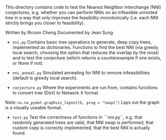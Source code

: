 This directory contains code to test the Nearest Neighbor Interchange (NNI) conjectures, e.g. whether you can perform NNIs on an infeasible unrooted tree in a way that only improves the feasibility monotonically (i.e. each NNI strictly brings you closer to feasibility). 

Written by Ricson Cheng
Documented by Jean Sung

* ```nni.py``` Contains basic tree operations to generate, deep copy trees, implemented as dictionaries. Functions to find the best NNI (via greedy local search, choosing the option that reduces the overlap by the most) and to test the conjecture (which returns a counterexample if one exists, or None if not). 

* ```nni_anneal.py``` Simulated annealing for NNI to remove infeasibilities (default is greedy local search). 

* ```conjecture.py``` Where the experiments are run from, contains functions to convert tree (Dict) to Network X format. 

Note:
```nx.nx_pydot.graphviz_layout(G, prog = "twopi")``` Lays out the graph is a visually useable format. 
 

* ```test.py``` Test the correctness of functions in ```nni.py``, e.g. that randomly generated trees are valid, that NNI swap is performed, that custom copy is correctly implemented, that the best NNI is actually found. 

